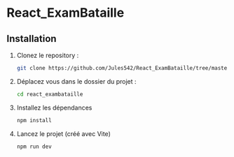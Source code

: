 # React_ExamBataille

## Installation

1. Clonez le repository :
   ```bash
   git clone https://github.com/Jules542/React_ExamBataille/tree/master/react_exambataille

2. Déplacez vous dans le dossier du projet :
    ```bash
    cd react_exambataille

3. Installez les dépendances
    ```bash
    npm install

4. Lancez le projet (créé avec Vite)
    ```bash
    npm run dev